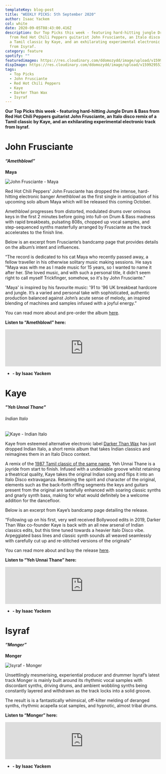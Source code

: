 ```yaml
---
templateKey: blog-post
title: "WEEKLY PICKS: 5th September 2020"
author: Isaac Yackem
col: white
date: 2020-09-05T08:43:00.416Z
description: Our Top Picks this week - featuring hard-hitting jungle Drum & Bass
  from Red Hot Chili Peppers guitarist John Frusciante, an Italo disco remix of
  a Tamil classic by Kaye, and an exhilarating experimental electronic track
  from Isyraf.
category: feature
spotify: ""
featuredimageo: https://res.cloudinary.com/ddomozydd/image/upload/v1599295533/Sept5PICKSbanner_mvbqrc.jpg
dispImage: https://res.cloudinary.com/ddomozydd/image/upload/v1599295534/SEPT5CARD_cbmkxc.jpg
tags:
  - Top Picks
  - John Frusciante
  - Red Hot Chili Peppers
  - Kaye
  - Darker Than Wax
  - Isyraf
---
```

**Our Top Picks this week - featuring hard-hitting Jungle Drum & Bass from Red Hot Chili Peppers guitarist John Frusciante, an Italo disco remix of a Tamil classic by Kaye, and an exhilarating experimental electronic track from Isyraf.**

# John Frusciante

#### ***“Amethblowl”***

**Maya**

![John Frusciante - Maya](https://res.cloudinary.com/ddomozydd/image/upload/v1599295664/FruscianteMaya600_pug86x.jpg "John Frusciante - Maya")

Red Hot Chili Peppers’ John Frusciante has dropped the intense, hard-hitting electronic banger Amethblowl as the first single in anticipation of his upcoming solo album Maya which will be released this coming October.

Amethblowl progresses from distorted, modulated drums over ominous keys in the first 2 minutes before going into full-on Drum & Bass madness with rapid breakbeats, pulsating 808s, chopped up vocal samples, and step-sequenced synths masterfully arranged by Frusciante as the track accelerates to the finish line.

Below is an excerpt from Frusciante’s bandcamp page that provides details on the album’s intent and influences.

“The record is dedicated to his cat Maya who recently passed away, a fellow traveller in his otherwise solitary music making sessions. He says "Maya was with me as I made music for 15 years, so I wanted to name it after her. She loved music, and with such a personal title, it didn't seem right to call myself Trickfinger, somehow, so it's by John Frusciante."

'Maya' is inspired by his favourite music: '91 to '96 UK breakbeat hardcore and jungle. It’s a varied and personal take with sophisticated, authentic production balanced against John’s acute sense of melody, an inspired blending of machines and samples infused with a joyful energy.”

You can read more about and pre-order the album [here](https://johnfrusciante.bandcamp.com/album/maya).

**Listen to “Amethblowl” here:**

<iframe style="border: 0; width: 100%; height: 120px;" src="https://bandcamp.com/EmbeddedPlayer/album=2749208417/size=large/bgcol=ffffff/linkcol=0687f5/tracklist=false/artwork=small/track=496108523/transparent=true/" seamless><a href="http://johnfrusciante.bandcamp.com/album/maya">Maya by John Frusciante</a></iframe>

* **\- by Isaac Yackem**

# Kaye

#### ***"Yeh Unnai Thane"***

###### Indian Italo

![Kaye - Indian Italo](https://res.cloudinary.com/ddomozydd/image/upload/v1599295860/KayeIndian600_iksxod.jpg "Kaye - Indian Italo")

Kaye from esteemed alternative electronic label [Darker Than Wax](https://www.darkerthanwax.com/) has just dropped Indian Italo, a short remix album that takes Indian classics and reimagines them in an Italo Disco context. 

A remix of the [1987 Tamil classic of the same name](https://youtu.be/pB9WwDXxh0o), Yeh Unnai Thane is a joyride from start to finish. Infused with a undeniable groove whilst retaining a theatrical quality, Kaye takes the original Indian song and flips it into an Italo Disco extravaganza. Retaining the spirit and character of the original, elements such as the back-forth riffing segments the keys and guitars present from the original are tastefully enhanced with soaring classic synths and gnarly synth bass, making for what would definitely be a welcome addition for the dancefloor.

Below is an excerpt from Kaye’s bandcamp page detailing the release.

“Following up on his first, very well received Bollywood edits in 2019, Darker Than Wax co-founder Kaye is back with an all new arsenal of Indian classics edits, but this time tuned towards a heavier Italo Disco vibe. Arpeggiated bass lines and classic synth sounds all weaved seamlessly with carefully cut up and re-stitched versions of the originals”

You can read more about and buy the release [here](https://kaye.bandcamp.com/album/india-italo-bandcamp-day-exclusive).

**Listen to “Yeh Unnai Thane” here:**

<iframe style="border: 0; width: 100%; height: 120px;" src="https://bandcamp.com/EmbeddedPlayer/album=3370813333/size=large/bgcol=ffffff/linkcol=0687f5/tracklist=false/artwork=small/track=496201685/transparent=true/" seamless><a href="http://kaye.bandcamp.com/album/india-italo-bandcamp-day-exclusive">India Italo (Bandcamp Day Exclusive) by KAYE</a></iframe>

* **\- by Isaac Yackem**

# Isyraf

#### ***“Monger”***

**Monger**

![Isyraf - Monger](https://res.cloudinary.com/ddomozydd/image/upload/v1599296201/IsyrafMonger600_qnppvq.jpg "Isyraf - Monger")

Unsettlingly mesmerising, experiential producer and drummer Isyraf’s latest track Monger is mainly built around its rhythmic vocal samples with discordant synths, driving drums, and ambient wobbling synths being constantly layered and withdrawn as the track locks into a solid groove.

The result is is a fantastically whimsical, off-kilter melding of deranged synths, rhythmic acapella scat samples, and hypnotic, almost tribal drums.

**Listen to “Monger” here:**

<iframe style="border: 0; width: 100%; height: 120px;" src="https://bandcamp.com/EmbeddedPlayer/track=2133875651/size=large/bgcol=ffffff/linkcol=0687f5/tracklist=false/artwork=small/transparent=true/" seamless><a href="http://isyraf.bandcamp.com/track/monger">Monger by Isyraf</a></iframe>

* **\- by Isaac Yackem**